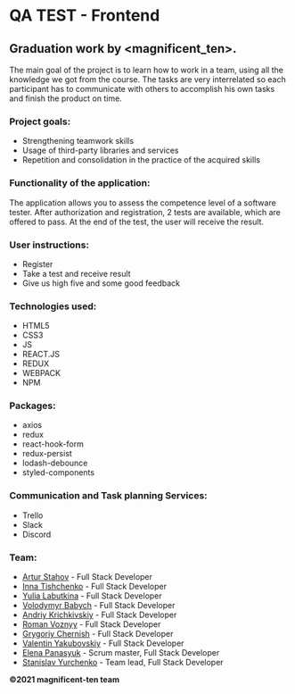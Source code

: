 # QA TEST - Frontend

## Graduation work by <magnificent_ten>.
The main goal of the project is to learn how to work in a team, using all the knowledge we got from the course.
The tasks are very interrelated so each participant has to communicate with others to accomplish his own tasks and finish the product on time.

### Project goals: 
- Strengthening teamwork skills
- Usage of third-party libraries and services
- Repetition and consolidation in the practice of the acquired skills

### Functionality of the application:
The application allows you to assess the competence level of a software tester.
After authorization and registration, 2 tests are available, which are offered to pass. At the end of the test, the user will receive the result.

### User instructions:
- Register
- Take a test and receive result
- Give us high five and some good feedback

### Technologies used: 
- HTML5
- CSS3
- JS
- REACT.JS
- REDUX
- WEBPACK
- NPM

### Packages:
- axios
- redux
- react-hook-form
- redux-persist
- lodash-debounce
- styled-components


### Communication and Task planning Services: 
- Trello
- Slack
- Discord

### Team: 
- [Artur Stahov](https://github.com/ArturStahov) - Full Stack Developer
- [Inna Tishchenko](https://github.com/inna91) - Full Stack Developer
- [Yulia Labutkina](https://github.com/YuliaLabutkina) - Full Stack Developer
- [Volodymyr Babych](https://github.com/vovababych) - Full Stack Developer
- [Andriy Krichkivskiy](https://github.com/Andriy1982) - Full Stack Developer
- [Roman Voznyy](https://github.com/RomanVoznyy) - Full Stack Developer
- [Grygoriy Chernish](https://github.com/GrygoriyChernish) - Full Stack Developer
- [Valentin Yakubovskiy](https://github.com/valentinyak) - Full Stack Developer
- [Elena Panasyuk](https://github.com/elenapanasyuk) - Scrum master, Full Stack Developer
- [Stanislav Yurchenko](https://github.com/StanislavYurchenko) - Team lead, Full Stack Developer

**©2021 magnificent-ten team** 
